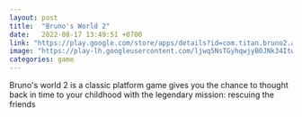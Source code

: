 ```yaml
---
layout: post
title:  "Bruno's World 2"
date:   2022-08-17 13:49:51 +0700
link: "https://play.google.com/store/apps/details?id=com.titan.bruno2.adventure.world"
image: "https://play-lh.googleusercontent.com/ljwq5NsTGyhqwjyB0JNk34Itw2DD9bmM0p2pzX00obmHv9_dMt1YCAYuH-lA7bDx7aPr=w1440-h620-rw"
categories: game
---
```


Bruno's world 2 is a classic platform game gives you the chance to thought back in time to your childhood with the legendary mission: rescuing the friends
